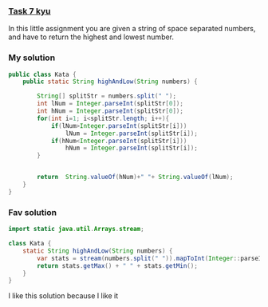 ###  [Task 7 kyu](https://www.codewars.com/kata/554b4ac871d6813a03000035/train/java)

In this little assignment you are given a string of space separated numbers, and have to return the highest and lowest number.


### My solution
```Java
public class Kata {
    public static String highAndLow(String numbers) {

        String[] splitStr = numbers.split(" ");
        int lNum = Integer.parseInt(splitStr[0]);
        int hNum = Integer.parseInt(splitStr[0]);
        for(int i=1; i<splitStr.length; i++){
            if(lNum>Integer.parseInt(splitStr[i]))
                lNum = Integer.parseInt(splitStr[i]);
            if(hNum<Integer.parseInt(splitStr[i]))
                hNum = Integer.parseInt(splitStr[i]);
        }


        return  String.valueOf(hNum)+" "+ String.valueOf(lNum);
    }
}


```

### Fav solution
```Java
import static java.util.Arrays.stream;

class Kata {
    static String highAndLow(String numbers) {
        var stats = stream(numbers.split(" ")).mapToInt(Integer::parseInt).summaryStatistics();
        return stats.getMax() + " " + stats.getMin();
    }
}
```
I like this solution because I like it

